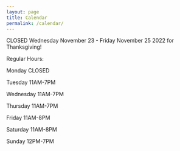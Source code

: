 ```yaml
---
layout: page
title: Calendar
permalink: /calendar/
---
```


CLOSED Wednesday November 23 - Friday November 25 2022 for Thanksgiving!

Regular Hours:

Monday CLOSED

Tuesday 11AM-7PM

Wednesday 11AM-7PM

Thursday 11AM-7PM

Friday 11AM-8PM

Saturday 11AM-8PM

Sunday 12PM-7PM

